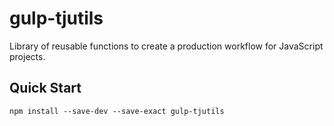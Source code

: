 gulp-tjutils
============

Library of reusable functions to create a production workflow for JavaScript
projects.

Quick Start
-----------

    npm install --save-dev --save-exact gulp-tjutils
